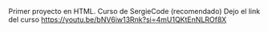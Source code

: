 Primer proyecto en HTML. Curso de SergieCode (recomendado) 
Dejo el link del curso
https://youtu.be/bNV6iw13Rnk?si=4mU1QKtEnNLROf8X
